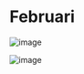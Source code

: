 # Februari 

![image](https://github.com/user-attachments/assets/bec28dac-d4c3-4d62-9819-2cbfe1b9c276)

![image](https://github.com/user-attachments/assets/bf91160d-2ed7-4f76-9dbe-f6f9845b8242)
